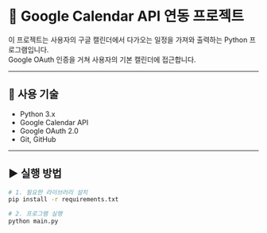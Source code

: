 # 📅 Google Calendar API 연동 프로젝트

이 프로젝트는 사용자의 구글 캘린더에서 다가오는 일정을 가져와 출력하는 Python 프로그램입니다.  
Google OAuth 인증을 거쳐 사용자의 기본 캘린더에 접근합니다.

---

## 🔧 사용 기술

- Python 3.x
- Google Calendar API
- Google OAuth 2.0
- Git, GitHub

---

## ▶️ 실행 방법

```bash
# 1. 필요한 라이브러리 설치
pip install -r requirements.txt

# 2. 프로그램 실행
python main.py

